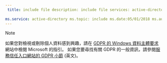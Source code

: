 ```yaml
---
 title: include file description: include file services: active-directory author: eross-msft
 
ms.service: active-directory ms.topic: include ms.date:05/01/2018 ms.author: lizross ms.custom: include file
---
```


>[!Note]
>如果您對檢視或刪除個人資料感到興趣，請在 [GDPR 的 Windows 資料主體要求](https://docs.microsoft.com/en-us/microsoft-365/compliance/gdpr-dsr-windows)網站中檢閱 Microsoft 的指引。 如果您要尋找有關 GDPR 的一般資訊，請參閱[服務信任入口網站的 GDPR 小節](https://servicetrust.microsoft.com/ViewPage/GDPRGetStarted) \(英文\)。
